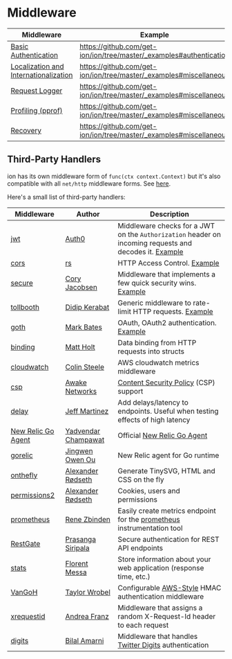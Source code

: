 # Middleware

| Middleware | Example |
| -----------|-------------|
| [Basic Authentication](basicauth) | https://github.com/get-ion/ion/tree/master/_examples#authentication |
| [Localization and Internationalization](i18n) | https://github.com/get-ion/ion/tree/master/_examples#miscellaneous |
| [Request Logger](logger) | https://github.com/get-ion/ion/tree/master/_examples#miscellaneous |
| [Profiling (pprof)](pprof) | https://github.com/get-ion/ion/tree/master/_examples#miscellaneous |
| [Recovery](recover) | https://github.com/get-ion/ion/tree/master/_examples#miscellaneous |


Third-Party Handlers
------------

ion has its own middleware form of `func(ctx context.Context)` but it's also compatible with all `net/http` middleware forms. See [here](https://github.com/get-ion/ion/tree/master/_examples/convert-handlers).

Here's a small list of third-party handlers:

| Middleware | Author | Description |
| -----------|--------|-------------|
| [jwt](https://github.com/get-ion/middleware/tree/master/jwt) | [Auth0](https://github.com/auth0) | Middleware checks for a JWT on the `Authorization` header on incoming requests and decodes it. [Example](https://github.com/get-ion/middleware/tree/master/jwt/_example) |
| [cors](https://github.com/get-ion/middleware/tree/master/cors) | [rs](https://github.com/rs) | HTTP Access Control. [Example](https://github.com/get-ion/middleware/tree/master/cors/_example) |
| [secure](https://github.com/get-ion/middleware/tree/master/secure) | [Cory Jacobsen](https://github.com/unrolled) | Middleware that implements a few quick security wins. [Example](https://github.com/get-ion/middleware/tree/master/secure/_example/main.go) |
| [tollbooth](https://github.com/get-ion/middleware/tree/master/tollboothic) | [Didip Kerabat](https://github.com/didip) | Generic middleware to rate-limit HTTP requests. [Example](https://github.com/get-ion/middleware/tree/master/tollbooth/_examples/limit-handler) |
| [goth](https://github.com/markbates/goth) | [Mark Bates](https://github.com/markbates) | OAuth, OAuth2 authentication. [Example](https://github.com/get-ion/ion/tree/master/_examples/authentication/oauth2) |
| [binding](https://github.com/mholt/binding) | [Matt Holt](https://github.com/mholt) | Data binding from HTTP requests into structs |
| [cloudwatch](https://github.com/cvillecsteele/negroni-cloudwatch) | [Colin Steele](https://github.com/cvillecsteele) | AWS cloudwatch metrics middleware |
| [csp](https://github.com/awakenetworks/csp) | [Awake Networks](https://github.com/awakenetworks) | [Content Security Policy](https://www.w3.org/TR/CSP2/) (CSP) support |
| [delay](https://github.com/jeffbmartinez/delay) | [Jeff Martinez](https://github.com/jeffbmartinez) | Add delays/latency to endpoints. Useful when testing effects of high latency |
| [New Relic Go Agent](https://github.com/yadvendar/negroni-newrelic-go-agent) | [Yadvendar Champawat](https://github.com/yadvendar) | Official [New Relic Go Agent](https://github.com/newrelic/go-agent)  |
| [gorelic](https://github.com/jingweno/negroni-gorelic) | [Jingwen Owen Ou](https://github.com/jingweno) | New Relic agent for Go runtime |
| [onthefly](https://github.com/xyproto/onthefly) | [Alexander Rødseth](https://github.com/xyproto) | Generate TinySVG, HTML and CSS on the fly |
| [permissions2](https://github.com/xyproto/permissions2) | [Alexander Rødseth](https://github.com/xyproto) | Cookies, users and permissions |
| [prometheus](https://github.com/zbindenren/negroni-prometheus) | [Rene Zbinden](https://github.com/zbindenren) | Easily create metrics endpoint for the [prometheus](http://prometheus.io) instrumentation tool |
| [RestGate](https://github.com/pjebs/restgate) | [Prasanga Siripala](https://github.com/pjebs) | Secure authentication for REST API endpoints |
| [stats](https://github.com/thoas/stats) | [Florent Messa](https://github.com/thoas) | Store information about your web application (response time, etc.) |
| [VanGoH](https://github.com/auroratechnologies/vangoh) | [Taylor Wrobel](https://github.com/twrobel3) | Configurable [AWS-Style](http://docs.aws.amazon.com/AmazonS3/latest/dev/RESTAuthentication.html) HMAC authentication middleware |
| [xrequestid](https://github.com/pilu/xrequestid) | [Andrea Franz](https://github.com/pilu) | Middleware that assigns a random X-Request-Id header to each request |
| [digits](https://github.com/bamarni/digits) | [Bilal Amarni](https://github.com/bamarni) | Middleware that handles [Twitter Digits](https://get.digits.com/) authentication |
